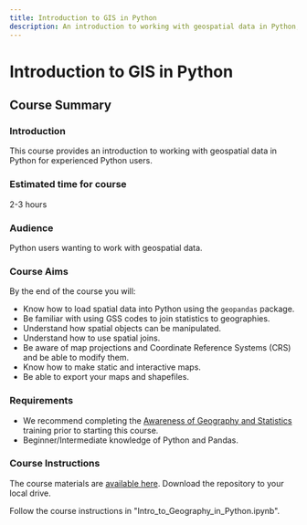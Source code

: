 ```yaml
---
title: Introduction to GIS in Python
description: An introduction to working with geospatial data in Python, for existing Python users.
---
```

# Introduction to GIS in Python

## Course Summary
### Introduction
This course provides an introduction to working with geospatial data in Python for experienced Python users. 

### Estimated time for course
2-3 hours

### Audience
Python users wanting to work with geospatial data.

### Course Aims
By the end of the course you will:
  
* Know how to load spatial data into Python using the `geopandas` package.
* Be familiar with using GSS codes to join statistics to geographies.
* Understand how spatial objects can be manipulated.
* Understand how to use spatial joins.
* Be aware of map projections and Coordinate Reference Systems (CRS) and be able to modify them.
* Know how to make static and interactive maps.
* Be able to export your maps and shapefiles.

### Requirements
* We recommend completing the [Awareness of Geography and Statistics](https://onsgeo.github.io/training/_docs/awareness_of_geog_and_stats.html) training prior to starting this course.
* Beginner/Intermediate knowledge of Python and Pandas.

### Course Instructions
The course materials are [available here](https://github.com/ONSgeo/Introduction_to_GIS_in_Python). Download the repository to your local drive.

Follow the course instructions in "Intro_to_Geography_in_Python.ipynb".
